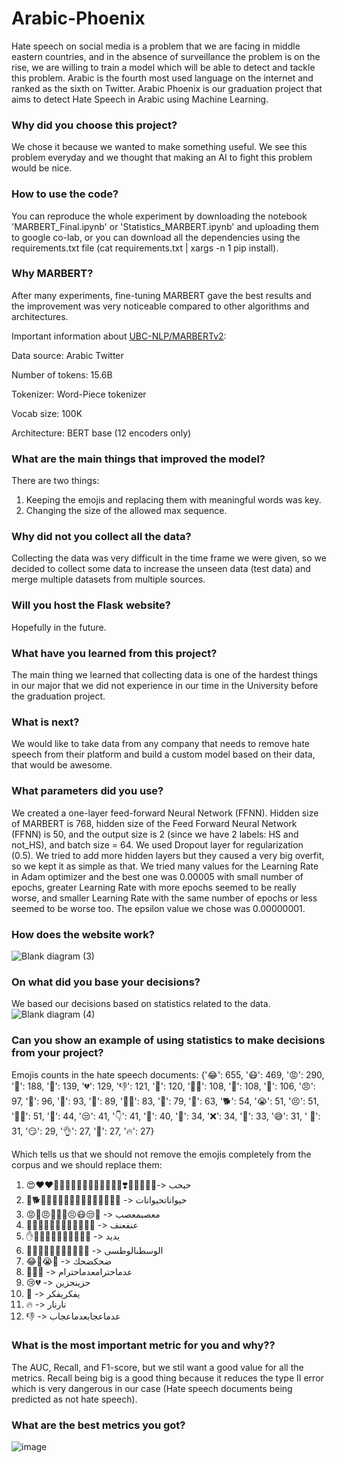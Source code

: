 # Arabic-Phoenix
Hate speech on social media is a problem that we are facing in middle eastern countries, and in
the absence of surveillance the problem is on the rise, we are willing to train a
model which will be able to detect and tackle this problem. Arabic is the fourth most used
language on the internet and ranked as the sixth on Twitter.
Arabic Phoenix is our graduation project that aims to detect Hate Speech in Arabic using Machine Learning.

### Why did you choose this project?
We chose it because we wanted to make something useful. We see this problem everyday and we thought that making an AI to fight this problem would be nice.

### How to use the code?
You can reproduce the whole experiment by downloading the notebook 'MARBERT_Final.ipynb' or 'Statistics_MARBERT.ipynb' and uploading them to google co-lab, or you can download all the dependencies using the requirements.txt file (cat requirements.txt | xargs -n 1 pip install).

### Why MARBERT?
After many experiments, fine-tuning MARBERT gave the best results and the improvement was very noticeable compared to other algorithms and architectures.

Important information about [UBC-NLP/MARBERTv2](https://huggingface.co/UBC-NLP/MARBERTv2):

Data source: Arabic Twitter

Number of tokens: 15.6B

Tokenizer: Word-Piece tokenizer

Vocab size: 100K

Architecture: BERT base (12 encoders only)


### What are the main things that improved the model?
There are two things:
1) Keeping the emojis and replacing them with meaningful words was key.
2) Changing the size of the allowed max sequence.

### Why did not you collect all the data?
Collecting the data was very difficult in the time frame we were given, so we decided to collect some data to increase the unseen data (test data) and merge multiple datasets from multiple sources.

### Will you host the Flask website?
Hopefully in the future.

### What have you learned from this project?
The main thing we learned that collecting data is one of the hardest things in our major that we did not experience in our time in the University before the graduation project.

### What is next?
We would like to take data from any company that needs to remove hate speech from their platform and build a custom model based on their data, that would be awesome.

### What parameters did you use?
We created a one-layer feed-forward Neural Network (FFNN). Hidden size of MARBERT is 768, hidden size of the Feed Forward Neural Network (FFNN) is 50, and the output size is 2 (since we have 2 labels: HS and not_HS), and batch size = 64. We used Dropout layer for regularization (0.5). We tried to add more hidden layers but they caused a very big overfit, so we kept it as simple as that.
We tried many values for the Learning Rate in Adam 
optimizer and the best one was 0.00005 with small number of epochs, greater Learning Rate with more 
epochs seemed to be really worse, and smaller Learning Rate with the same number of epochs or less 
seemed to be worse too. The epsilon value we chose was 0.00000001.

### How does the website work?
![Blank diagram (3)](https://github.com/Osama-Rakan/The-Arabic-Phoenix/assets/78223597/99d73605-cefa-4ce5-b10f-882ae0d2e517)

### On what did you base your decisions?
We based our decisions based on statistics related to the data.
![Blank diagram (4)](https://github.com/Osama-Rakan/The-Arabic-Phoenix/assets/78223597/1775b7c5-b27d-498c-af6b-7e6357fd8158)

### Can you show an example of using statistics to make decisions from your project?
Emojis counts in the hate speech documents:
{'😂': 655, '😷': 469, '😡': 290, '🐸': 188, '😤': 139, '💔': 129, '👎': 121, '🔪': 120, '👎🏻': 108, '👊': 108, '👞': 106, '😠': 97, '🤣': 96, '🤢': 93, '🐑': 89, '👊🏻': 83, '💩': 79, '🤮': 63, '🐕': 54, '😭': 51, '😣': 51, '👎🏼': 51, '🙂': 44, '😒': 41, '👇': 41, '🐏': 40, '🤔': 34, '❌': 34, '🖕': 33, '😅': 31, ' 🏻': 31, '😏': 29, '👌': 27, '🐒': 27, '🔥': 27}

Which tells us that we should not remove the emojis completely from the corpus and we should replace them:
1.	😍❤️❤💜💙🖤💓💗💚💝💘💖💕🤍💛❣️💞🌹🥰💟💑-> حبحب
2.	🐶🐕🐷🐖🐴🐄🐮🐂🐃🐵🐒🙉🐑🐐🐸🦄 -> حيواناتحيوانات
3.	😡🤬😠😤🤮🤢😣😷😒🙄 -> معصبمعصب
4.	👊👊🏽👊🏻👊🏼👊🏾👊🏿🔪 -> عنفعنف
5.	✋✋🏽✋🏻✋🏿✋🏼✋🏾 -> يديد
6.	🖕🖕🏽🖕🏻🖕🏿🖕🏼🖕🏾 -> الوسطىالوطسى
7.	😂🤣😭💀 -> ضحكضحك
8.	💩👠👞 -> عدماحترامعدماحترام
9.	😢💔 -> حزينحزين
10.	🤔 -> يفكريفكر
11.	🔥 -> نارنار
12.	👎 -> عدماعجابعدماعجاب

### What is the most important metric for you and why??
The AUC, Recall, and F1-score, but we stil want a good value for all the metrics. Recall being big is a good thing because it reduces the type II error which is very dangerous in our case (Hate speech documents being predicted as not hate speech).

### What are the best metrics you got?
![image](https://github.com/Osama-Rakan/The-Arabic-Phoenix/assets/78223597/66fb6c88-3721-412e-9713-b821094319e5)


